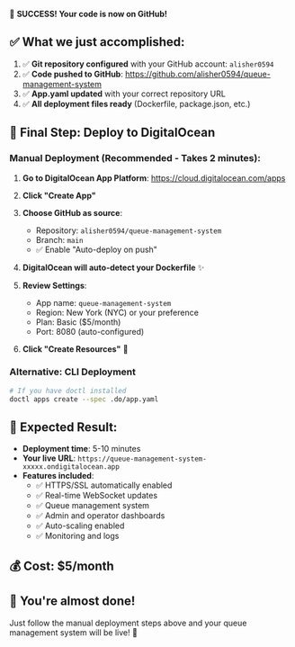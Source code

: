 🎉 **SUCCESS! Your code is now on GitHub!**

## ✅ **What we just accomplished:**

1. ✅ **Git repository configured** with your GitHub account: `alisher0594`
2. ✅ **Code pushed to GitHub**: https://github.com/alisher0594/queue-management-system
3. ✅ **App.yaml updated** with your correct repository URL
4. ✅ **All deployment files ready** (Dockerfile, package.json, etc.)

## 🚀 **Final Step: Deploy to DigitalOcean**

### Manual Deployment (Recommended - Takes 2 minutes):

1. **Go to DigitalOcean App Platform**: https://cloud.digitalocean.com/apps

2. **Click "Create App"**

3. **Choose GitHub as source**:
   - Repository: `alisher0594/queue-management-system`
   - Branch: `main`
   - ✅ Enable "Auto-deploy on push"

4. **DigitalOcean will auto-detect your Dockerfile** ✨

5. **Review Settings**:
   - App name: `queue-management-system`
   - Region: New York (NYC) or your preference
   - Plan: Basic ($5/month)
   - Port: 8080 (auto-configured)

6. **Click "Create Resources"** 🚀

### Alternative: CLI Deployment
```bash
# If you have doctl installed
doctl apps create --spec .do/app.yaml
```

## 🎯 **Expected Result:**

- **Deployment time**: 5-10 minutes
- **Your live URL**: `https://queue-management-system-xxxxx.ondigitalocean.app`
- **Features included**:
  - ✅ HTTPS/SSL automatically enabled
  - ✅ Real-time WebSocket updates
  - ✅ Queue management system
  - ✅ Admin and operator dashboards
  - ✅ Auto-scaling enabled
  - ✅ Monitoring and logs

## 💰 **Cost**: $5/month

## 🎉 **You're almost done!** 
Just follow the manual deployment steps above and your queue management system will be live! 🚀

